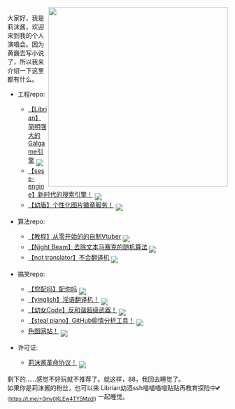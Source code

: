 

<img align='right' src='https://cdn.jsdelivr.net/gh/RimoChan/rimochan/00.webp' width='410px'>

大家好，我是莉沫酱，欢迎来到我的个人演唱会。因为黄巍去写小说了，所以我来介绍一下这里都有什么。

+ 工程repo:
    - [【Librian】简明强大的Galgame引擎](https://github.com/RimoChan/Librian)
    <a href='https://github.com/RimoChan/Librian'><img align='middle' src='https://unv-shield.librian.net/api/unv_shield?repo=RimoChan/Librian'></img></a>
    [![]()]()
    - [【sese-engine】新时代的搜索引擎！](https://github.com/RimoChan/sese-engine)
    <a href='https://github.com/RimoChan/sese-engine'><img align='middle' src='https://unv-shield.librian.net/api/unv_shield?repo=RimoChan/sese-engine'></img></a>
    [![]()]()
    - [【幼盾】个性化图片徽章服务！](https://github.com/RimoChan/unv-shield)
    <a href='https://github.com/RimoChan/unv-shield'><img align='middle' src='https://unv-shield.librian.net/api/unv_shield?repo=RimoChan/unv-shield'></img></a>
    [![]()]()

+ 算法repo:
    - [【教程】从零开始的的自制Vtuber](https://github.com/RimoChan/Vtuber_Tutorial)
    <a href='https://github.com/RimoChan/Vtuber_Tutorial'><img align='middle' src='https://unv-shield.librian.net/api/unv_shield?repo=RimoChan/Vtuber_Tutorial'></img></a>
    [![]()]()
    - [【Night Beam】去除文本马赛克的随机算法](https://github.com/RimoChan/Night-Beam)
    <a href='https://github.com/RimoChan/Night-Beam'><img align='middle' src='https://unv-shield.librian.net/api/unv_shield?repo=RimoChan/Night-Beam'></img></a>
    [![]()]()
    - [【not translator】不会翻译机](https://github.com/RimoChan/not_translator)
    <a href='https://github.com/RimoChan/not_translator'><img align='middle' src='https://unv-shield.librian.net/api/unv_shield?repo=RimoChan/not_translator'></img></a>
    [![]()]()

+ 搞笑repo:
    - [【您配吗】配你吗](https://github.com/RimoChan/match-you)
    <a href='https://github.com/RimoChan/match-you'><img align='middle' src='https://unv-shield.librian.net/api/unv_shield?repo=RimoChan/match-you'></img></a>
    [![]()]()
    - [【yinglish】淫语翻译机！](https://github.com/RimoChan/yinglish)
    <a href='https://github.com/RimoChan/yinglish'><img align='middle' src='https://unv-shield.librian.net/api/unv_shield?repo=RimoChan/yinglish'></img></a>
    [![]()]()
    - [【幼女Code】反和谐超级武器！](https://github.com/RimoChan/unvcode)
    <a href='https://github.com/RimoChan/unvcode'><img align='middle' src='https://unv-shield.librian.net/api/unv_shield?repo=RimoChan/unvcode'></img></a>
    [![]()]()
    - [【steal piano】GitHub偷情分析工具！](https://github.com/RimoChan/steal_piano)
    <a href='https://github.com/RimoChan/steal_piano'><img align='middle' src='https://unv-shield.librian.net/api/unv_shield?repo=RimoChan/steal_piano'></img></a>
    [![]()]()
    - [色图网站！](https://github.com/RimoChan/color_site)
    <a href='https://github.com/RimoChan/color_site'><img align='middle' src='https://unv-shield.librian.net/api/unv_shield?repo=RimoChan/color_site'></img></a>
    [![]()]()

+ 许可证:
    - [莉沫酱革命协议！](https://github.com/RimoChan/Je-Suis-Le-Deluge)
    <a href='https://github.com/RimoChan/Je-Suis-Le-Deluge'><img align='middle' src='https://unv-shield.librian.net/api/unv_shield?repo=RimoChan/Je-Suis-Le-Deluge'></img></a>
    [![]()]()


剩下的……感觉不好玩就不推荐了。就这样，88，我回去睡觉了。  
如果你是莉沫酱的粉丝，也可以来 Librian幼酒ssh喵喵喵喵贴贴再教育探险中💕<sub>(<https://t.me/+0mv0KLEw4TY5Mzdl>)</sub> 一起睡觉。